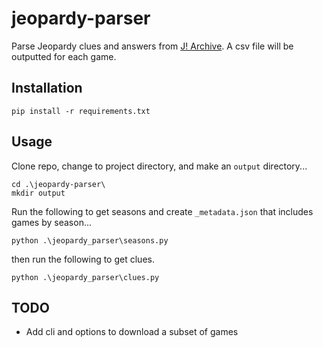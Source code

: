 # jeopardy-parser

Parse Jeopardy clues and answers from [J! Archive](https://j-archive.com/). A csv file will be outputted for each game.

## Installation

```
pip install -r requirements.txt
```

## Usage

Clone repo, change to project directory, and make an `output` directory...

```
cd .\jeopardy-parser\
mkdir output
```

Run the following to get seasons and create `_metadata.json` that includes games by season...

```
python .\jeopardy_parser\seasons.py
```

then run the following to get clues.

```
python .\jeopardy_parser\clues.py
```

## TODO
- Add cli and options to download a subset of games
